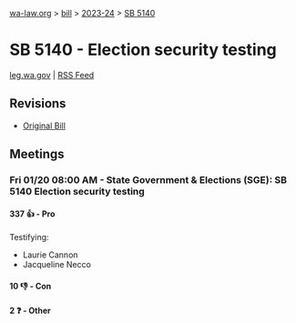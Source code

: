 [wa-law.org](/) > [bill](/bill/) > [2023-24](/bill/2023-24/) > [SB 5140](/bill/2023-24/sb/5140/)

# SB 5140 - Election security testing
[leg.wa.gov](https://app.leg.wa.gov/billsummary?BillNumber=5140&Year=2023&Initiative=false) | [RSS Feed](./rss.xml)

## Revisions
* [Original Bill](1/)

## Meetings
### Fri 01/20 08:00 AM - State Government & Elections (SGE): SB 5140 Election security testing
#### 337 👍 - Pro
Testifying:
* Laurie Cannon
* Jacqueline Necco

#### 10 👎 - Con

#### 2 ❓ - Other
